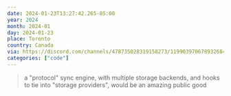 ```yaml
---
date: 2024-01-23T13:27:42.265-05:00
year: 2024
month: 2024-01
day: 2024-01-23
place: Toronto
country: Canada
via: https://discord.com/channels/478735028319158273/1199039706789326848/1199419885026029661
categories: ["code"]
---
```

> a "protocol" sync engine, with multiple storage backends, and hooks to tie into "storage providers", would be an amazing public good
